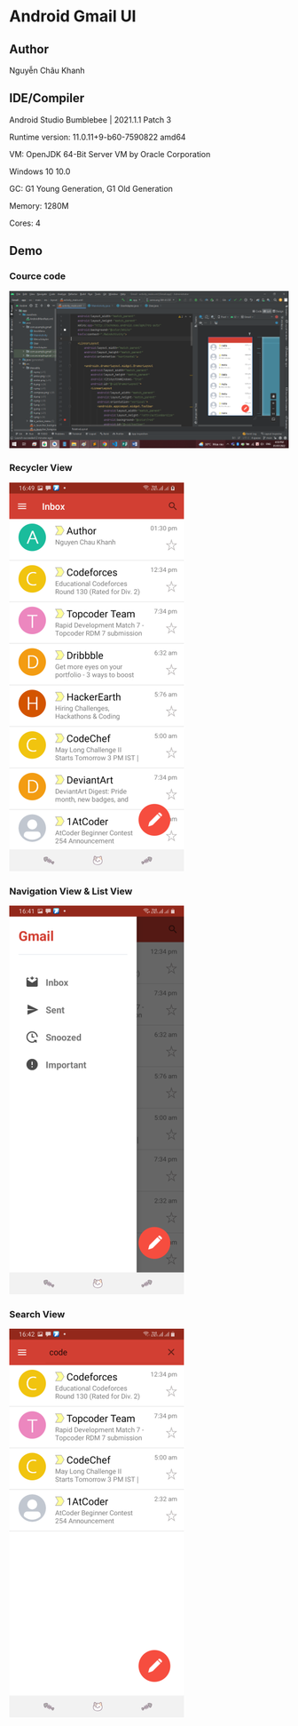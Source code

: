 # Android Gmail UI

## Author

Nguyễn Châu Khanh

## IDE/Compiler

Android Studio Bumblebee | 2021.1.1 Patch 3

Runtime version: 11.0.11+9-b60-7590822 amd64

VM: OpenJDK 64-Bit Server VM by Oracle Corporation

Windows 10 10.0

GC: G1 Young Generation, G1 Old Generation

Memory: 1280M

Cores: 4

## Demo

### Cource code

![](https://raw.githubusercontent.com/TheKIDends/Android-Gmail/main/Code_demo.png)

### Recycler View

![](https://raw.githubusercontent.com/TheKIDends/Android-Gmail/main/RecyclerView.png)

### Navigation View & List View

![](https://raw.githubusercontent.com/TheKIDends/Android-Gmail/main/NavigationView.png)

### Search View

![](https://raw.githubusercontent.com/TheKIDends/Android-Gmail/main/SearchView.png)
